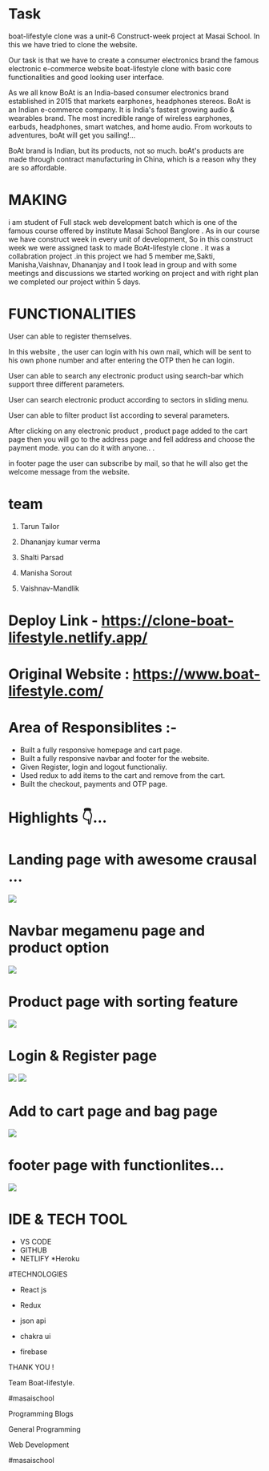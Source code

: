 # Task

boat-lifestyle clone was a unit-6 Construct-week project at Masai School. In this we have tried to clone the website.

Our task is that we have to create a consumer electronics brand
the famous electronic e-commerce website boat-lifestyle clone with basic core functionalities and good looking user interface.

As we all know BoAt is an India-based consumer electronics brand established in 2015 that markets earphones, headphones stereos. BoAt is an Indian e-commerce company. It is India's fastest growing audio & wearables brand. The most incredible range of wireless earphones, earbuds, headphones, smart watches, and home audio. From workouts to adventures, boAt will get you sailing!...

BoAt brand is Indian, but its products, not so much. boAt's products are made through contract manufacturing in China, which is a reason why they are so affordable.

# MAKING

i am student of Full stack web development batch which is one of the famous course offered by institute Masai School Banglore . As in our course we have construct week in every unit of development, So in this construct week we were assigned task to made BoAt-lifestyle clone . it was a collabration project .in this project we had 5 member me,Sakti, Manisha,Vaishnav, Dhananjay and I took lead in group and with some meetings and discussions we started working on project and with right plan we completed our project within 5 days.

# FUNCTIONALITIES

User can able to register themselves.

In this website , the user can login with his own mail, which will be sent to his own phone number and after entering the OTP then he can login.

User can able to search any electronic product using search-bar which support three different parameters.

User can search electronic product according to sectors in sliding menu.

User can able to filter product list according to several parameters.

After clicking on any electronic product , product page added to the cart page then you will go to the address page and fell address and choose the payment mode. you can do it with anyone.. .

in footer page the user can subscribe by mail, so that he will also get the welcome message from the website.

# team


1. Tarun Tailor 

2. Dhananjay kumar verma

3. Shalti Parsad

4. Manisha Sorout

5. Vaishnav-Mandlik

# Deploy Link -  https://clone-boat-lifestyle.netlify.app/
# Original Website : https://www.boat-lifestyle.com/ 

# Area of Responsiblites :-


- Built a fully responsive homepage and cart page.
- Built a fully responsive navbar and footer for the website.
- Given Register, login and logout functionaliy.
- Used redux to add items to the cart and remove from the cart.
- Built the checkout, payments and OTP page.

# Highlights 👇…

# Landing page with awesome crausal ...

<img src="https://cdn.hashnode.com/res/hashnode/image/upload/v1666258352731/9VheaI3rf.png" />

# Navbar megamenu page and product option
<img src="(https://cdn.hashnode.com/res/hashnode/image/upload/v1666258365377/QViY4NOSS.png" />

# Product page with sorting feature
<img src="https://cdn.hashnode.com/res/hashnode/image/upload/v1666258377016/DqzwXl9MK.png" />

# Login & Register page
<img src="https://cdn.hashnode.com/res/hashnode/image/upload/v1666258394618/JVwe87Q0E.png" />

<img src="(https://cdn.hashnode.com/res/hashnode/image/upload/v1666258401619/_PyzcG5Ll.png" />

# Add to cart page and bag page
<img src="https://cdn.hashnode.com/res/hashnode/image/upload/v1666258410795/1yZ7nrwaj.png" />

# footer page with functionlites...
<img src="https://cdn.hashnode.com/res/hashnode/image/upload/v1666258437637/1QRmp_YVL.png" />

# IDE & TECH TOOL

- VS CODE
- GITHUB
- NETLIFY *Heroku

#TECHNOLOGIES

- React js

- Redux

- json api

- chakra ui

- firebase

THANK YOU !

Team Boat-lifestyle.

#masaischool

Programming Blogs

General Programming

Web Development

#masaischool

